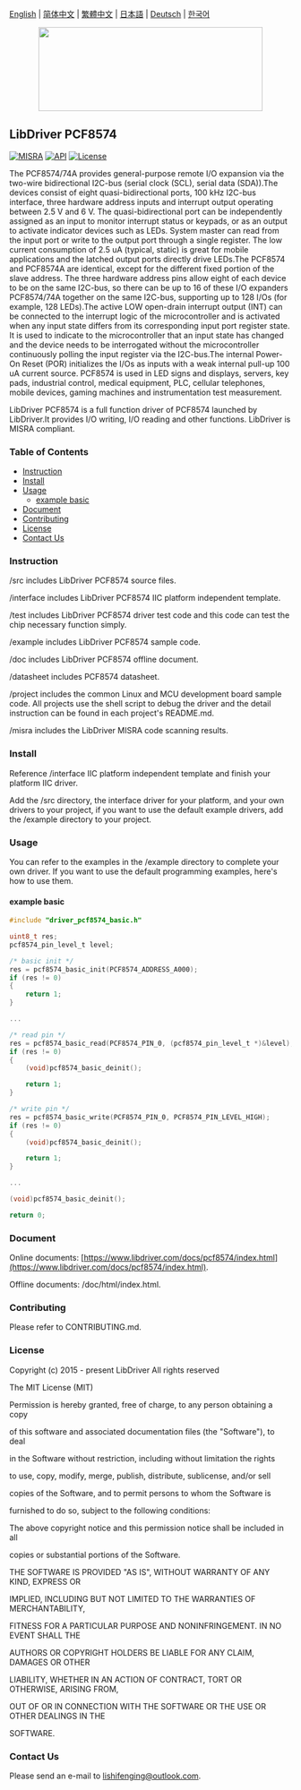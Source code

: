 [English](/README.md) | [ 简体中文](/README_zh-Hans.md) | [繁體中文](/README_zh-Hant.md) | [日本語](/README_ja.md) | [Deutsch](/README_de.md) | [한국어](/README_ko.md)

<div align=center>
<img src="/doc/image/logo.svg" width="400" height="150"/>
</div>

## LibDriver PCF8574

[![MISRA](https://img.shields.io/badge/misra-compliant-brightgreen.svg)](/misra/README.md) [![API](https://img.shields.io/badge/api-reference-blue.svg)](https://www.libdriver.com/docs/pcf8574/index.html) [![License](https://img.shields.io/badge/license-MIT-brightgreen.svg)](/LICENSE)

The PCF8574/74A provides general-purpose remote I/O expansion via the two-wire bidirectional I2C-bus (serial clock (SCL), serial data (SDA)).The devices consist of eight quasi-bidirectional ports, 100 kHz I2C-bus interface, three hardware address inputs and interrupt output operating between 2.5 V and 6 V. The quasi-bidirectional port can be independently assigned as an input to monitor interrupt status or keypads, or as an output to activate indicator devices such as LEDs. System master can read from the input port or write to the output port through a single register. The low current consumption of 2.5 uA (typical, static) is great for mobile applications and the latched output ports directly drive LEDs.The PCF8574 and PCF8574A are identical, except for the different fixed portion of the slave address. The three hardware address pins allow eight of each device to be on the same I2C-bus, so there can be up to 16 of these I/O expanders PCF8574/74A together on the same I2C-bus, supporting up to 128 I/Os (for example, 128 LEDs).The active LOW open-drain interrupt output (INT) can be connected to the interrupt logic of the microcontroller and is activated when any input state differs from its corresponding input port register state. It is used to indicate to the microcontroller that an input state has changed and the device needs to be interrogated without the microcontroller continuously polling the input register via the I2C-bus.The internal Power-On Reset (POR) initializes the I/Os as inputs with a weak internal pull-up 100 uA current source. PCF8574 is used in LED signs and displays, servers, key pads, industrial control, medical equipment, PLC, cellular telephones, mobile devices, gaming machines and instrumentation test measurement.

LibDriver PCF8574 is a full function driver of PCF8574 launched by LibDriver.It provides I/O writing, I/O reading and other functions. LibDriver is MISRA compliant.

### Table of Contents

  - [Instruction](#Instruction)
  - [Install](#Install)
  - [Usage](#Usage)
    - [example basic](#example-basic)
  - [Document](#Document)
  - [Contributing](#Contributing)
  - [License](#License)
  - [Contact Us](#Contact-Us)

### Instruction

/src includes LibDriver PCF8574 source files.

/interface includes LibDriver PCF8574 IIC platform independent template.

/test includes LibDriver PCF8574 driver test code and this code can test the chip necessary function simply.

/example includes LibDriver PCF8574 sample code.

/doc includes LibDriver PCF8574 offline document.

/datasheet includes PCF8574 datasheet.

/project includes the common Linux and MCU development board sample code. All projects use the shell script to debug the driver and the detail instruction can be found in each project's README.md.

/misra includes the LibDriver MISRA code scanning results.

### Install

Reference /interface IIC platform independent template and finish your platform IIC driver.

Add the /src directory, the interface driver for your platform, and your own drivers to your project, if you want to use the default example drivers, add the /example directory to your project.

### Usage

You can refer to the examples in the /example directory to complete your own driver. If you want to use the default programming examples, here's how to use them.

#### example basic

```C
#include "driver_pcf8574_basic.h"

uint8_t res;
pcf8574_pin_level_t level;

/* basic init */
res = pcf8574_basic_init(PCF8574_ADDRESS_A000);
if (res != 0)
{
    return 1;
}

...

/* read pin */
res = pcf8574_basic_read(PCF8574_PIN_0, (pcf8574_pin_level_t *)&level);
if (res != 0)
{
    (void)pcf8574_basic_deinit();

    return 1;
}

/* write pin */
res = pcf8574_basic_write(PCF8574_PIN_0, PCF8574_PIN_LEVEL_HIGH);
if (res != 0)
{
    (void)pcf8574_basic_deinit();

    return 1;
}

...

(void)pcf8574_basic_deinit();

return 0;
```

### Document

Online documents: [https://www.libdriver.com/docs/pcf8574/index.html](https://www.libdriver.com/docs/pcf8574/index.html).

Offline documents: /doc/html/index.html.

### Contributing

Please refer to CONTRIBUTING.md.

### License

Copyright (c) 2015 - present LibDriver All rights reserved



The MIT License (MIT) 



Permission is hereby granted, free of charge, to any person obtaining a copy

of this software and associated documentation files (the "Software"), to deal

in the Software without restriction, including without limitation the rights

to use, copy, modify, merge, publish, distribute, sublicense, and/or sell

copies of the Software, and to permit persons to whom the Software is

furnished to do so, subject to the following conditions: 



The above copyright notice and this permission notice shall be included in all

copies or substantial portions of the Software. 



THE SOFTWARE IS PROVIDED "AS IS", WITHOUT WARRANTY OF ANY KIND, EXPRESS OR

IMPLIED, INCLUDING BUT NOT LIMITED TO THE WARRANTIES OF MERCHANTABILITY,

FITNESS FOR A PARTICULAR PURPOSE AND NONINFRINGEMENT. IN NO EVENT SHALL THE

AUTHORS OR COPYRIGHT HOLDERS BE LIABLE FOR ANY CLAIM, DAMAGES OR OTHER

LIABILITY, WHETHER IN AN ACTION OF CONTRACT, TORT OR OTHERWISE, ARISING FROM,

OUT OF OR IN CONNECTION WITH THE SOFTWARE OR THE USE OR OTHER DEALINGS IN THE

SOFTWARE. 

### Contact Us

Please send an e-mail to lishifenging@outlook.com.